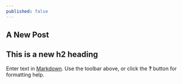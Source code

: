 ```yaml
---
published: false
---
```

## A New Post

## This is a new h2 heading



Enter text in [Markdown](http://daringfireball.net/projects/markdown/). Use the toolbar above, or click the **?** button for formatting help.
